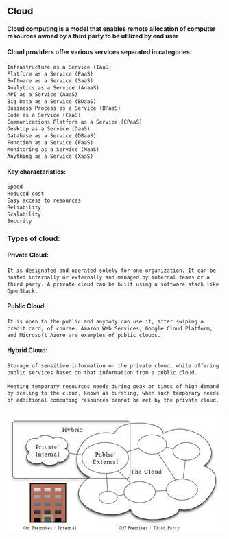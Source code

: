 ## Cloud
#### Cloud computing is a model that enables remote allocation of computer resources owned by a third party to be utilized by end user

#### Cloud providers offer various services separated in categories:
```
Infrastructure as a Service (IaaS)
Platform as a Service (PaaS)
Software as a Service (SaaS)
Analytics as a Service (AnaaS)
API as a Service (AaaS)
Big Data as a Service (BDaaS)
Business Process as a Service (BPaaS)
Code as a Service (CaaS)
Communications Platform as a Service (CPaaS)
Desktop as a Service (DaaS)
Database as a Service (DBaaS)
Function as a Service (FaaS)
Monitoring as a Service (MaaS)
Anything as a Service (XaaS)
```

#### Key characteristics:
```
Speed
Reduced cost
Easy access to resources
Reliability
Scalability
Security
```

### Types of cloud:
#### Private Cloud:
```
It is designated and operated solely for one organization. It can be hosted internally or externally and managed by internal teams or a third party. A private cloud can be built using a software stack like OpenStack.
```
#### Public Cloud:
```
It is open to the public and anybody can use it, after swiping a credit card, of course. Amazon Web Services, Google Cloud Platform, and Microsoft Azure are examples of public clouds.
```
#### Hybrid Cloud:
```
Storage of sensitive information on the private cloud, while offering public services based on that information from a public cloud.

Meeting temporary resources needs during peak or times of high demand by scaling to the cloud, known as bursting, when such temporary needs of additional computing resources cannot be met by the private cloud.
```

![Cloud](images/Cloud_1.png "Hybrid Cloud")
